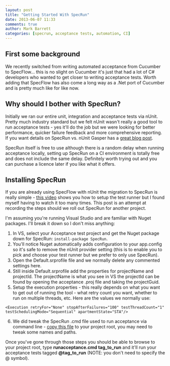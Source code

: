 ```yaml
---
layout: post
title: "Getting Started With SpecRun"
date: 2013-06-07 11:33
comments: true
author: Mark Barrett
categories: [specrun, acceptance tests, automation, CI]
---
```

## First some background ##

We recently switched from writing automated acceptance from Cucumber to SpecFlow... this is no slight on Cucumber it's just that had a lot of C# developers who wanted to get closer to writing acceptance tests. Worth adding that SpecFlow has also come a long way as a .Net port of Cucumber and is pretty much like for like now.

## Why should I bother with SpecRun? ##

Initially we ran our entire unit, integration and acceptance tests via nUnit. Pretty much industry standard but we felt nUnit wasn't really a good tool to run acceptance tests - yes it'll do the job but we were looking for better performance, quicker failure feedback and more comprehensive reporting. If you want details on SpecRun vs. nUnit Gasper has a [great blog post](http://gasparnagy.com/2011/09/specrun-because-integration-tests-are-not-unit-tests/).

<salespitch>SpecRun itself is free to use although there is a random delay when running acceptance locally, setting up SpecRun on a CI environment is totally free and does not include the same delay. Definitely worth trying out and you can purchase a licence later if you like what it offers.</salespitch>

## Installing SpecRun ##

If you are already using SpecFlow with nUnit the migration to SpecRun is really simple - [this video](http://www.youtube.com/watch?v=c2ge90BWeI0) shows you how to setup the test runner but I found myself having to watch it too many times. This post is an attempt at recording the steps should we roll out SpecRun for another project.  

I'm assuming you're running Visual Studio and are familiar with Nuget packages. I'll break it down so I don't miss anything:

1.	In VS, select your Acceptance test project and get the Nuget package down for SpecRun: `install-package SpecRun`.
2.	You'll notice Nuget automatically adds configuration to your app.config so it's safe to remove the nUnit provider setting (this is to enable you to pick and choose your test runner but we prefer to only use SpecRun).
3.	Open the Default.srprofile file and we normally delete any commented settings here.
4.	Still inside Default.srprofile add the properties for projectName and projectId. The projectName is what you see in VS the projectId can be found by opening the acceptance .proj file and taking the projectGuid.
5.	Setup the execution properties - this really depends on what you want to get out of running the tool - what retry count you want, whether to run on multiple threads, etc. Here are the values we normally use:

`<Execution retryFor="None" stopAfterFailures="100" testThreadCount="1" testSchedulingMode="Sequential" apartmentState="STA"/>`

6.	We did tweak the SpecRun .cmd file used to run acceptance via command line - [copy this file](https://dl.dropboxusercontent.com/u/8835075/runacceptance.cmd) to your project root, you may need to tweak some names and paths.

Once you've gone through those steps you should be able to browse to your project root, type **runacceptance.cmd tag_to_run** and it'll run your acceptance tests tagged **@tag_to_run**  (NOTE: you don't need to specify the @ symbol).
